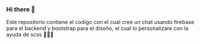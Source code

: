 ### Hi there 👋

Este repositorio contiene el codigo con el cual cree un chat usando firebase para el backend y bootstrap para el diseño, el cual lo personalizare con la ayuda de scss 🏋🏼‍♀️

